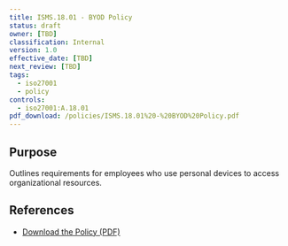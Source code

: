 ```yaml
---
title: ISMS.18.01 - BYOD Policy
status: draft
owner: [TBD]
classification: Internal
version: 1.0
effective_date: [TBD]
next_review: [TBD]
tags:
  - iso27001
  - policy
controls:
  - iso27001:A.18.01
pdf_download: /policies/ISMS.18.01%20-%20BYOD%20Policy.pdf
---
```


## Purpose
Outlines requirements for employees who use personal devices to access organizational resources.

## References
- [Download the Policy (PDF)](/policies/ISMS.18.01%20-%20BYOD%20Policy.pdf)
